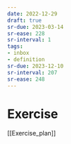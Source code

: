 ```yaml
---
date: 2022-12-29
draft: true
sr-due: 2023-03-14
sr-ease: 228
sr-interval: 1
tags:
- inbox
- definition
sr-due: 2023-12-10
sr-interval: 207
sr-ease: 248
---
```


# Exercise

[[Exercise_plan]]
